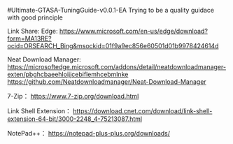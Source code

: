 #Ultimate-GTASA-TuningGuide-v0.0.1-EA
Trying to be a quality guidace with good principle

Link Share:
Edge:
https://www.microsoft.com/en-us/edge/download?form=MA13RE?ocid=ORSEARCH_Bing&msockid=01f9a9ec856e60501d01b9978424614d

Neat Download Manager:
https://microsoftedge.microsoft.com/addons/detail/neatdownloadmanager-exten/pbghcbaeehloijjcebiflemhcebmlnke
https://github.com/Neatdownloadmanager/Neat-Download-Manager

7-Zip：
https://www.7-zip.org/download.html

Link Shell Extension：
https://download.cnet.com/download/link-shell-extension-64-bit/3000-2248_4-75213087.html

NotePad++：
https://notepad-plus-plus.org/downloads/

